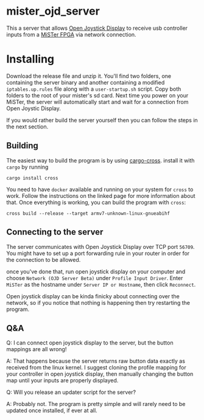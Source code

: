 # mister_ojd_server
This a server that allows [Open Joystick Display](http://kernelzechs.com/open-joystick-display/) to receive usb controller inputs from a [MiSTer FPGA](https://github.com/mister-devel/main_mister/wiki) via network connection.

# Installing
Download the release file and unzip it. You'll find two folders, one containing the server binary and another containing a modified `iptables.up.rules` file along with a `user-startup.sh` script. Copy both folders to the root of your mister's sd card. Next time you power on your MiSTer, the server will automatically start and wait for a connection from Open Joystic Display.

If you would rather build the server yourself then you can follow the steps in the next section.

## Building
The easiest way to build the program is by using [cargo-cross](https://github.com/rust-embedded/cross). install it with `cargo` by running

```
cargo install cross
```

You need to have `docker` available and running on your system for `cross` to work. Follow the instructions on the linked page for more information about that. Once everything is working, you can build the program with `cross`:

```
cross build --release --target armv7-unknown-linux-gnueabihf
```

## Connecting to the server
The server communicates with Open Joystick Display over TCP port `56709`. You might have to set up a port forwarding rule in your router in order for the connection to be allowed.

once you've done that, run open joystick display on your computer and choose `Network (OJD Server Beta)` under `Profile Input Driver`. Enter `MiSTer` as the hostname under `Server IP or Hostname`, then click `Reconnect`.

Open joystick display can be kinda finicky about connecting over the network, so if you notice that nothing is happening then try restarting the program.

## Q&A

Q: I can connect open joystick display to the server, but the button mappings are all wrong!

A: That happens because the server returns raw button data exactly as received from the linux kernel. I suggest cloning the profile mapping for your controller in open joystick display, then manually changing the button map until your inputs are properly displayed.


Q: Will you release an updater script for the server?

A: Probably not. The program is pretty simple and will rarely need to be updated once installed, if ever at all.